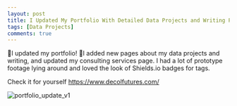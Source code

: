 ```yaml
---
layout: post
title: I Updated My Portfolio With Detailed Data Projects and Writing Pages
tags: [Data Projects]
comments: true
---
```

🎤I updated my portfolio! 🎤I added new pages about my data projects and writing, and updated my consulting services page. I had a lot of prototype footage lying around and loved the look of Shields.io badges for tags. 

Check it for yourself https://www.decolfutures.com/

![portfolio_update_v1](https://github.com/user-attachments/assets/a41105be-040d-4cf6-b0d1-008a2e7dac28)
